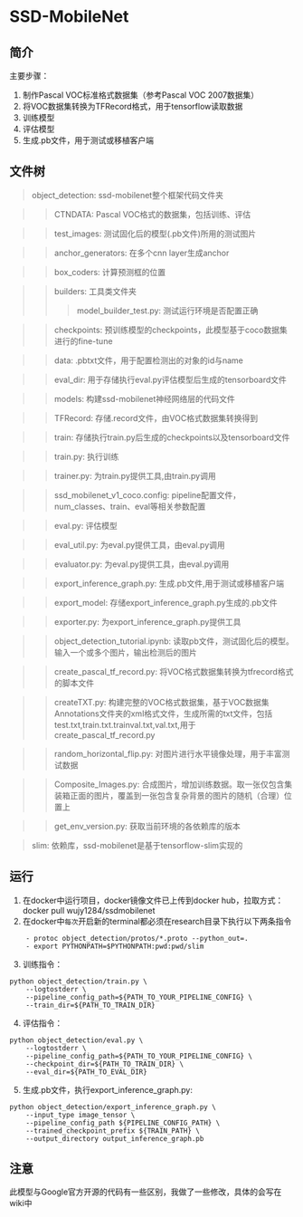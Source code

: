 SSD-MobileNet
===
简介
---
主要步骤：
1. 制作Pascal VOC标准格式数据集（参考Pascal VOC 2007数据集）
2. 将VOC数据集转换为TFRecord格式，用于tensorflow读取数据
3. 训练模型
4. 评估模型
5. 生成.pb文件，用于测试或移植客户端

文件树
---
> object_detection: ssd-mobilenet整个框架代码文件夹  

>> CTNDATA: Pascal VOC格式的数据集，包括训练、评估  

>> test_images: 测试固化后的模型(.pb文件)所用的测试图片  

>> anchor_generators: 在多个cnn layer生成anchor  

>> box_coders: 计算预测框的位置  
  
>> builders:  工具类文件夹  
>>> model_builder_test.py: 测试运行环境是否配置正确

>> checkpoints: 预训练模型的checkpoints，此模型基于coco数据集进行的fine-tune  

>> data: .pbtxt文件，用于配置检测出的对象的id与name  

>> eval_dir: 用于存储执行eval.py评估模型后生成的tensorboard文件  

>> models: 构建ssd-mobilenet神经网络层的代码文件  

>> TFRecord: 存储.record文件，由VOC格式数据集转换得到  

>> train: 存储执行train.py后生成的checkpoints以及tensorboard文件  

>> train.py: 执行训练  

>> trainer.py: 为train.py提供工具,由train.py调用  

>> ssd_mobilenet_v1_coco.config: pipeline配置文件，num_classes、train、eval等相关参数配置  

>> eval.py: 评估模型  

>> eval_util.py: 为eval.py提供工具，由eval.py调用  

>> evaluator.py: 为eval.py提供工具，由eval.py调用  

>> export_inference_graph.py: 生成.pb文件,用于测试或移植客户端  

>> export_model: 存储export_inference_graph.py生成的.pb文件  

>> exporter.py: 为export_inference_graph.py提供工具  

>> object_detection_tutorial.ipynb: 读取pb文件，测试固化后的模型。输入一个或多个图片，输出检测后的图片  

>> create_pascal_tf_record.py: 将VOC格式数据集转换为tfrecord格式的脚本文件  

>> createTXT.py: 构建完整的VOC格式数据集，基于VOC数据集Annotations文件夹的xml格式文件，生成所需的txt文件，包括test.txt,train.txt.trainval.txt,val.txt,用于create_pascal_tf_record.py  

>> random_horizontal_flip.py: 对图片进行水平镜像处理，用于丰富测试数据  

>> Composite_Images.py: 合成图片，增加训练数据。取一张仅包含集装箱正面的图片，覆盖到一张包含复杂背景的图片的随机（合理）位置上  

>> get_env_version.py: 获取当前环境的各依赖库的版本

> slim: 依赖库，ssd-mobilenet是基于tensorflow-slim实现的

运行
---
1. 在docker中运行项目，docker镜像文件已上传到docker hub，拉取方式：docker pull wujy1284/ssdmobilenet
2. 在docker中`每次`开启新的terminal都必须在research目录下执行以下两条指令
```
	- protoc object_detection/protos/*.proto --python_out=.
	- export PYTHONPATH=$PYTHONPATH:pwd:pwd/slim
```
3. 训练指令：
```
python object_detection/train.py \
    --logtostderr \
    --pipeline_config_path=${PATH_TO_YOUR_PIPELINE_CONFIG} \
    --train_dir=${PATH_TO_TRAIN_DIR}
```
4. 评估指令：
```
python object_detection/eval.py \
    --logtostderr \
    --pipeline_config_path=${PATH_TO_YOUR_PIPELINE_CONFIG} \
    --checkpoint_dir=${PATH_TO_TRAIN_DIR} \
    --eval_dir=${PATH_TO_EVAL_DIR}
```
5. 生成.pb文件，执行export_inference_graph.py:
```
python object_detection/export_inference_graph.py \
    --input_type image_tensor \
    --pipeline_config_path ${PIPELINE_CONFIG_PATH} \
    --trained_checkpoint_prefix ${TRAIN_PATH} \
    --output_directory output_inference_graph.pb
```

注意
---
此模型与Google官方开源的代码有一些区别，我做了一些修改，具体的会写在wiki中